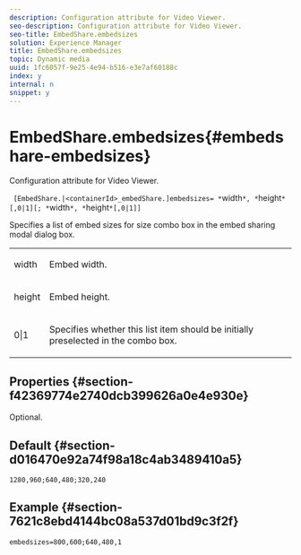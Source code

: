 ```yaml
---
description: Configuration attribute for Video Viewer.
seo-description: Configuration attribute for Video Viewer.
seo-title: EmbedShare.embedsizes
solution: Experience Manager
title: EmbedShare.embedsizes
topic: Dynamic media
uuid: 1fc6057f-9e25-4e94-b516-e3e7af60188c
index: y
internal: n
snippet: y
---
```


# EmbedShare.embedsizes{#embedshare-embedsizes}

Configuration attribute for Video Viewer.

 ` [EmbedShare.|<containerId>_embedShare.]embedsizes= *`width`*, *`height`*[,0|1][; *`width`*, *`height`*[,0|1]]`

Specifies a list of embed sizes for size combo box in the embed sharing modal dialog box.

<table id="table_C616483932C2482CA9794DDD7313FD7C"> 
 <tbody> 
  <tr> 
   <td colname="col1"> <p> <span class="codeph"> <span class="varname"> width </span> </span> </p> </td> 
   <td colname="col2"> <p> Embed width. </p> </td> 
  </tr> 
  <tr> 
   <td colname="col1"> <p> <span class="codeph"> <span class="varname"> height </span> </span> </p> </td> 
   <td colname="col2"> <p>Embed height. </p> </td> 
  </tr> 
  <tr> 
   <td colname="col1"> <p> <span class="codeph"> 0|1 </span> </p> </td> 
   <td colname="col2"> <p> Specifies whether this list item should be initially preselected in the combo box. </p> </td> 
  </tr> 
 </tbody> 
</table>

## Properties {#section-f42369774e2740dcb399626a0e4e930e}

Optional.

## Default {#section-d016470e92a74f98a18c4ab3489410a5}

`1280,960;640,480;320,240`

## Example {#section-7621c8ebd4144bc08a537d01bd9c3f2f}

```
embedsizes=800,600;640,480,1
```

